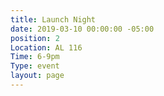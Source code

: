 ```yaml
---
title: Launch Night
date: 2019-03-10 00:00:00 -05:00
position: 2
Location: AL 116
Time: 6-9pm
Type: event
layout: page
---
```


